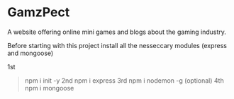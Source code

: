 # GamzPect
A website offering online mini games and blogs about the gaming industry.

Before starting with this project install all the nesseccary modules (express and mongoose)

 1st
> npm i init -y
 2nd
> npm i express
 3rd
> npm i nodemon -g (optional)
 4th
> npm i mongoose
